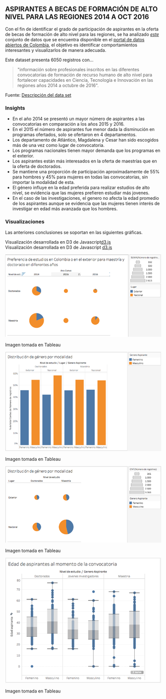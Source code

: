 <link rel="stylesheet" type="text/css" href="assets/css/main.css" />
<script type="text/javascript" src="https://d3js.org/d3.v4.min.js"></script> 

## ASPIRANTES A BECAS DE FORMACIÓN DE ALTO NIVEL PARA LAS REGIONES 2014 A OCT 2016

Con el fin de identificar el grado de participación de aspirantes en la oferta de becas de formación de alto nivel para las regiones, se ha analizado _[este](https://www.datos.gov.co/Ciencia-Tecnolog-a-e-Innovaci-n/ASPIRANTES-A-BECAS-DE-FORMACION-DE-ALTO-NIVEL-PARA/j6gt-keey)_  conjunto de datos que se encuentra disponible en el [portal de datos abiertos de Colombia](https://www.datos.gov.co), el objetivo es identificar comportamientos interesantes y visualizarlos de manera adecuada.

Este dataset presenta 6050 registros con...
>"información sobre profesionales inscritos en las diferentes convocatorias de formación de recurso humano de alto nivel para fortalecer capacidades en Ciencia, Tecnología e Innovación en las regiones años 2014 a octubre de 2016".

Fuente: [Descripción del data set](https://www.datos.gov.co/Ciencia-Tecnolog-a-e-Innovaci-n/ASPIRANTES-A-BECAS-DE-FORMACION-DE-ALTO-NIVEL-PARA/j6gt-keey)

### Insights

- En el año 2014 se presentó un mayor número de aspirantes a las convocatorias en comparación a los años 2015 y 2016.
- En el 2015 el número de aspirantes fue menor dada la disminución en programas ofertados, solo se ofertaron en 4 departamentos.
- Los departamento de Atlántico, Magdalena y Cesar han sido escogidos más de una vez como lugar de convocatoria.
- Los programas nacionales tienen mayor demanda que los programas en el exterior.
- Los aspirantes están más interesados en la oferta de maestrías que en la oferta de doctorados.
- Se mantiene una proporción de participación aproximadamente de 55% para hombres y 45% para mujeres en todas las convocatorias, sin importar la modalidad de esta.
- El género influye en la edad preferida para realizar estudios de alto nivel, se evidencia que las mujeres prefieren estudiar más jovenes.
- En el caso de las investigaciones, el genero no afecta la edad promedio de los aspirantes aunque se evidencia que las mujeres tienen interés de investigar en edad más avanzada que los hombres.

### Visualizaciones

Las anteriores conclusiones se soportan en las siguientes gráficas.

<div id="aspirante-depto-anho"></div>
<footer class="imagetitle">Visualización desarrollada en D3 de Javascript<a href="https://d3js.org/" target="_blank">d3.js</a> </footer>

<div id="aspirante-modalidad-genero"></div>
<footer class="imagetitle">Visualización desarrollada en D3 de Javascript <a href="https://d3js.org/" target="_blank">d3.js</a> </footer>

<script src="assets/js/scatterPlot.js"></script>
<!-- <script async src="//jsfiddle.net/jamancholam/jynqzezs/embed/result,js/"></script> -->

<!-- ![imagen test](assets/img/aspirante-depto-anho.png) -->
![imagen test](assets/img/modalidad-anho.png "Imagen tomada en Tableau")
<footer class="imagetitle">Imagen tomada en Tableau</footer>

<!-- ![imagen test](assets/img/aspirante-modalidad-genero.png) -->
![imagen test](assets/img/genero-modalidad-barchart.png "Imagen tomada en Tableau")
<footer class="imagetitle">Imagen tomada en Tableau</footer>

![imagen test](assets/img/genero-modalidad-piechart.png "Imagen tomada en Tableau")
<footer class="imagetitle">Imagen tomada en Tableau</footer>

![imagen test](assets/img/distribucion-edad.png "Imagen tomada en Tableau")
<footer class="imagetitle">Imagen tomada en Tableau</footer>


<!-- ```markdown
Syntax highlighted code block

# Header 1
## Header 2
### Header 3

- Bulleted
- List

1. Numbered
2. List

**Bold** and _Italic_ and `Code` text

[Link](url) and ![Image](src)
``` -->

<!-- For more details see [GitHub Flavored Markdown](https://guides.github.com/features/mastering-markdown/). -->

